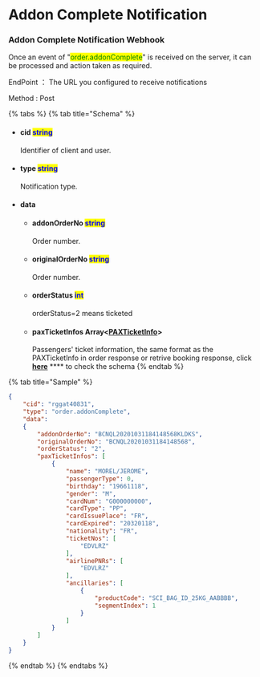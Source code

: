 # Addon Complete Notification

### Addon Complete Notification Webhook

Once an event of "<mark style="color:green;">order.addonComplete</mark>" is received on the server, it can be processed and action taken as required.

EndPoint ： The URL you configured to receive notifications&#x20;

Method : Post

{% tabs %}
{% tab title="Schema" %}
*   #### cid                                  <mark style="color:blue;">string</mark>                                                                                                &#x20;

    Identifier of client and user.
*   #### type                              <mark style="color:blue;">string</mark>                                                                                                 &#x20;

    Notification type.
* #### data                                                                                                                                                          <mark style="color:blue;"></mark>                                                                                      &#x20;
  *   #### addonOrderNo                                  <mark style="color:blue;">string</mark>                                                         &#x20;

      Order number.
  *   #### originalOrderNo                               <mark style="color:blue;">string</mark>                                                         &#x20;

      Order number.
  *   #### orderStatus                                        <mark style="color:blue;">int</mark>                                                                            &#x20;

      orderStatus=2 means ticketed
  *   #### paxTicketInfos                                  Array<[PAXTicketInfo](../shopping-and-ticketing/order.md#2.-paxticketinfo-schema)>                                   <mark style="color:blue;"></mark>                                  &#x20;

      Passengers' ticket information, the same format as the PAXTicketInfo in order response or retrive booking response, click [**here**](../shopping-and-ticketing/order.md#2.-paxticketinfo-schema) **** to check the schema
{% endtab %}

{% tab title="Sample" %}
```json
{
    "cid": "rggat40831",
    "type": "order.addonComplete",
    "data":
    {
        "addonOrderNo": "BCNQL20201031184148568KLDKS",
        "originalOrderNo": "BCNQL20201031184148568",
        "orderStatus": "2",
        "paxTicketInfos": [
            {
                "name": "MOREL/JEROME",
                "passengerType": 0,
                "birthday": "19661118",
                "gender": "M",
                "cardNum": "G000000000",
                "cardType": "PP",
                "cardIssuePlace": "FR",
                "cardExpired": "20320118",
                "nationality": "FR",
                "ticketNos": [
                    "EDVLRZ"
                ],
                "airlinePNRs": [
                    "EDVLRZ"
                ],
                "ancillaries": [
                    {
                        "productCode": "SCI_BAG_ID_25KG_AABBBB",
                        "segmentIndex": 1
                    }
                ]
            }
        ]
    }  
}
```
{% endtab %}
{% endtabs %}
